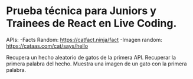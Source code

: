 # Prueba técnica para Juniors y Trainees de React en Live Coding.

APIs:
-Facts Random: https://catfact.ninja/fact
-Imagen random: https://cataas.com/cat/says/hello

Recupera un hecho aleatorio de gatos de la primera API.
Recuperar la primera palabra del hecho.
Muestra una imagen de un gato con la primera palabra.